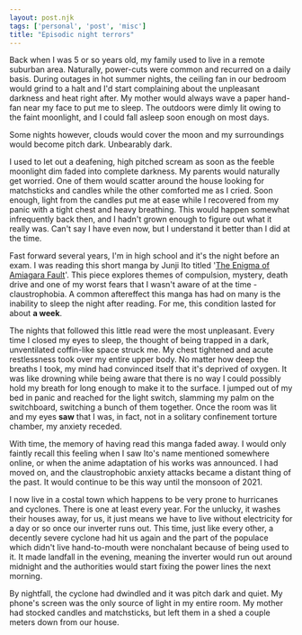 ```yaml
---
layout: post.njk
tags: ['personal', 'post', 'misc']
title: "Episodic night terrors"
---
```


Back when I was 5 or so years old, my family used to live in a remote suburban area.
Naturally, power-cuts were common and recurred on a daily basis.
During outages in hot summer nights, the ceiling fan in our bedroom would grind to a halt and I'd start complaining about the unpleasant darkness and heat right after.
My mother would always wave a paper hand-fan near my face to put me to sleep.
The outdoors were dimly lit owing to the faint moonlight, and I could fall asleep soon enough on most days.

Some nights however, clouds would cover the moon and my surroundings would become pitch dark. Unbearably dark.

I used to let out a deafening, high pitched scream as soon as the feeble moonlight dim faded into complete darkness.
My parents would naturally get worried.
One of them would scatter around the house looking for matchsticks and candles while the other comforted me as I cried.
Soon enough, light from the candles put me at ease while I recovered from my panic with a tight chest and heavy breathing.
This would happen somewhat infrequently back then, and I hadn't grown enough to figure out what it really was.
Can't say I have even now, but I understand it better than I did at the time.

Fast forward several years, I'm in high school and it's the night before an exam.
I was reading this short manga by Junji Ito titled '[The Enigma of Amiagara Fault](https://junjiitomanga.fandom.com/wiki/The_Enigma_of_Amigara_Fault)'.
This piece explores themes of compulsion, mystery, death drive and one of my worst fears that I wasn't aware of at the time - claustrophobia.
A common aftereffect this manga has had on many is the inability to sleep the night after reading.
For me, this condition lasted for about **a week**.

The nights that followed this little read were the most unpleasant.
Every time I closed my eyes to sleep, the thought of being trapped in a dark, unventilated coffin-like space struck me.
My chest tightened and acute restlessness took over my entire upper body.
No matter how deep the breaths I took, my mind had convinced itself that it's deprived of oxygen.
It was like drowning while being aware that there is no way I could possibly hold my breath for long enough to make it to the surface.
I jumped out of my bed in panic and reached for the light switch, slamming my palm on the switchboard, switching a bunch of them together.
Once the room was lit and my eyes **saw** that I was, in fact, not in a solitary confinement torture chamber, my anxiety receded.

With time, the memory of having read this manga faded away.
I would only faintly recall this feeling when I saw Ito's name mentioned somewhere online, or when the anime adaptation of his works was announced.
I had moved on, and the claustrophobic anxiety attacks became a distant thing of the past.
It would continue to be this way until the monsoon of 2021.

I now live in a costal town which happens to be very prone to hurricanes and cyclones.
There is one at least every year.
For the unlucky, it washes their houses away, for us, it just means we have to live without electricity for a day or so once our inverter runs out.
This time, just like every other, a decently severe cyclone had hit us again and the part of the populace which didn't live hand-to-mouth were nonchalant because of being used to it.
It made landfall in the evening, meaning the inverter would run out around midnight and the authorities would start fixing the power lines the next morning.

By nightfall, the cyclone had dwindled and it was pitch dark and quiet.
My phone's screen was the only source of light in my entire room.
My mother had stocked candles and matchsticks, but left them in a shed a couple meters down from our house.







